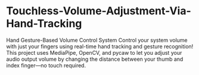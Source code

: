 # Touchless-Volume-Adjustment-Via-Hand-Tracking
Hand Gesture-Based Volume Control System
Control your system volume with just your fingers using real-time hand tracking and gesture recognition! This project uses MediaPipe, OpenCV, and pycaw to let you adjust your audio output volume by changing the distance between your thumb and index finger—no touch required.
